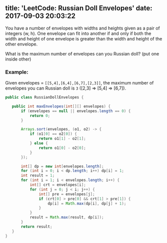 title: 'LeetCode: Russian Doll Envelopes'
date: 2017-09-03 20:03:22
---

You have a number of envelopes with widths and heights given as a pair of integers (w, h). One envelope can fit into another if and only if both the width and height of one envelope is greater than the width and height of the other envelope.

What is the maximum number of envelopes can you Russian doll? (put one inside other)

### Example:
Given envelopes = `[[5,4],[6,4],[6,7],[2,3]]`, the maximum number of envelopes you can Russian doll is `3` ([2,3] => [5,4] => [6,7]).


 ```java
public class RussianDollEnvelopes {

    public int maxEnvelopes(int[][] envelopes) {
        if (envelopes == null || envelopes.length == 0) {
            return 0;
        }

        Arrays.sort(envelopes, (o1, o2) -> {
            if (o1[0] == o2[0]) {
                return o1[1] - o2[1];
            } else {
                return o1[0] - o2[0];
            }
        });

        int[] dp = new int[envelopes.length];
        for (int i = 0; i < dp.length; i++) dp[i] = 1;
        int result = 1;
        for (int i = 1; i < envelopes.length; i++) {
            int[] crt = envelopes[i];
            for (int j = 0; j < i; j++) {
                int[] pre = envelopes[j];
                if (crt[0] > pre[0] && crt[1] > pre[1]) {
                    dp[i] = Math.max(dp[i], dp[j] + 1);
                }
            }
            result = Math.max(result, dp[i]);
        }
        return result;
    }
}

```
